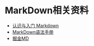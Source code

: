 # MarkDown相关资料
* [认识与入门 Markdown](https://sspai.com/post/25137)
* [MarkDown语法手册](https://blog.csdn.net/witnessai1/article/details/52551362)
* [掘金MD](https://github.com/luckyvon/Develop/blob/master/Language/MarkDown/掘金.md)
